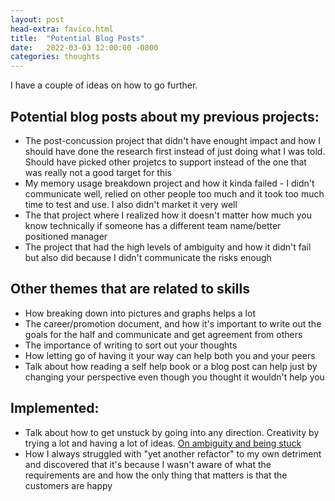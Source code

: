 ```yaml
---
layout: post
head-extra: favico.html
title:  "Potential Blog Posts"
date:   2022-03-03 12:00:00 -0800
categories: thoughts
---
```

I have a couple of ideas on how to go further.

## Potential blog posts about my previous projects:
- The post-concussion project that didn't have enought impact and how I should have done the research first instead of just doing what I was told.
 Should have picked other projetcs to support instead of the one that was really not a good target for this
- My memory usage breakdown project and how it kinda failed - I didn't communicate well, relied on other people too much and it took too much time to test and use. I also didn't market it very well
- The that project where I realized how it doesn't matter how much you know technically if someone has a different team name/better positioned manager
- The project that had the high levels of ambiguity and how it didn't fail but also did because I didn't communicate the risks enough

## Other themes that are related to skills
- How breaking down into pictures and graphs helps a lot
- The career/promotion document, and how it's important to write out the goals for the half and communicate and get agreement from others
- The importance of writing to sort out your thoughts
- How letting go of having it your way can help both you and your peers
- Talk about how reading a self help book or a blog post can help just by changing your perspective even though you thought it wouldn't help you

## Implemented:
- Talk about how to get unstuck by going into any direction. Creativity by trying a lot and having a lot of ideas. [On ambiguity and being stuck](/thoughts/2022/02/27/creativity.html)
- How I always struggled with "yet another refactor" to my own detriment and discovered that it's because I wasn't aware of what the requirements are and how the only thing that matters is that the customers are happy
